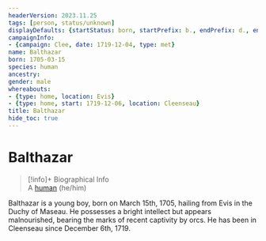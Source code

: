 ```yaml
---
headerVersion: 2023.11.25
tags: [person, status/unknown]
displayDefaults: {startStatus: born, startPrefix: b., endPrefix: d., endStatus: died}
campaignInfo:
- {campaign: Clee, date: 1719-12-04, type: met}
name: Balthazar
born: 1705-03-15
species: human
ancestry:
gender: male
whereabouts:
- {type: home, location: Evis}
- {type: home, start: 1719-12-06, location: Cleenseau}
title: Balthazar
hide_toc: true
---
```

# Balthazar
>[!info]+ Biographical Info  
> A [human](<../../species/humans/humans.md>) (he/him)  
>   
>>   
>> 

Balthazar is a young boy, born on March 15th, 1705, hailing from Evis in the Duchy of Maseau. He possesses a bright intellect but appears malnourished, bearing the marks of recent captivity by orcs. He has been in Cleenseau since December 6th, 1719.
